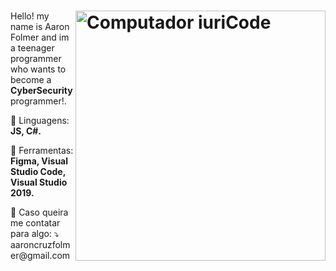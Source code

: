 # <img src="https://raw.githubusercontent.com/MicaelliMedeiros/micaellimedeiros/master/image/computer-illustration.png" min-width="400px" max-width="400px" width="400px" align="right" alt="Computador iuriCode">

<p align="left"> 
  Hello! my name is Aaron Folmer and im a teenager programmer who wants to become a <strong>CyberSecurity</strong> programmer!.
</p>

<p align="left">
  🦄 Linguagens: <strong>JS, C#.</strong>
</p>

<p align="left">
  💼 Ferramentas: <strong>Figma, Visual Studio Code, Visual Studio 2019.</strong>
</p>

<p align="left">
  💌 Caso queira me contatar para algo: ⤵️
  aaroncruzfolmer@gmail.com
</p>

